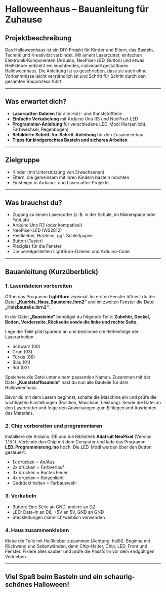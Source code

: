 
# Halloweenhaus – Bauanleitung für Zuhause

## Projektbeschreibung

Das Halloweenhaus ist ein DIY-Projekt für Kinder und Eltern, das Basteln, Technik und Kreativität verbindet. Mit einem Lasercutter, einfachen Elektronik-Komponenten (Arduino, NeoPixel-LED, Button) und etwas Heißkleber entsteht ein leuchtendes, individuell gestaltbares Halloweenhaus. Die Anleitung ist so geschrieben, dass sie auch ohne Vorkenntnisse leicht verständlich ist und Schritt für Schritt durch den gesamten Bauprozess führt.

---

## Was erwartet dich?

- **Lasercutter-Dateien** für alle Holz- und Kunststoffteile
- **Einfache Verkabelung** mit Arduino Uno R3 und NeoPixel-LED
- **Programmier-Anleitung** für verschiedene LED-Modi (Kerzenlicht, Farbwechsel, Regenbogen)
- **Bebilderte Schritt-für-Schritt-Anleitung** für den Zusammenbau
- **Tipps für kindgerechtes Basteln und sicheres Arbeiten**

---

## Zielgruppe

- Kinder (mit Unterstützung von Erwachsenen)
- Eltern, die gemeinsam mit ihren Kindern basteln möchten
- Einsteiger in Arduino- und Lasercutter-Projekte

---

## Was brauchst du?

- Zugang zu einem Lasercutter (z. B. in der Schule, im Makerspace oder FabLab)
- Arduino Uno R3 (oder kompatibel)
- NeoPixel-LED (WS2812)
- Heißkleber, Holzleim, ggf. Schleifpapier
- Button (Taster)
- Plexiglas für die Fenster
- Die bereitgestellten LightBurn-Dateien und Arduino-Code

---

## Bauanleitung (Kurzüberblick)

### 1. Laserdateien vorbereiten

Öffne das Programm **LightBurn** zweimal. Im ersten Fenster öffnest du die Datei **„Kuerbis_Haus_Bausteine.lbrn2“** und im zweiten Fenster die Datei **„Holzbauteile.lbrn2“**.

In der Datei **„Bausteine“** benötigst du folgende Teile: **Zubehör, Deckel, Boden, Vorderseite, Rückseite sowie die linke und rechte Seite.**

Lege die Teile platzsparend an und bestimme die Reihenfolge der Laserarbeiten:
- Schwarz (00)
- Grün (03)
- Türkis (06)
- Blau (01)
- Rot (02)

Speichere die Datei unter einem passenden Namen. Zusammen mit der Datei **„Kunststoffbauteile“** hast du nun alle Bauteile für dein Halloweenhaus.

Bevor du mit dem Lasern beginnst, schalte die Maschine ein und prüfe die wichtigsten Einstellungen (Position, Maschine, Leistung). Sende die Datei an den Lasercutter und folge den Anweisungen zum Einlegen und Ausrichten des Materials.

### 2. Chip vorbereiten und programmieren

Installiere die Arduino IDE und die Bibliothek **Adafruit NeoPixel** (Version 1.15.1). Verbinde den Chip mit dem Computer und lade das Programm **LED_Programmierung.ino** hoch. Die LED-Modi werden über den Button gesteuert:
- 1x drücken = An/Aus
- 2x drücken = Farbverlauf
- 3x drücken = Buntes Feuer
- 4x drücken = Kerzenlicht
- Gedrückt halten = Farbauswahl

### 3. Verkabeln

- Button: Eine Seite an GND, andere an D2
- LED: Data-In an D8, +5V an 5V, GND an GND
- Steckleitungen männlich/weiblich verwenden

### 4. Haus zusammenkleben

Klebe die Teile mit Heißkleber zusammen (Achtung: heiß!). Beginne mit Rückwand und Seitenwänden, dann Chip-Halter, Chip, LED, Front und Fenster. Fixiere alles sauber und prüfe die Passform vor dem endgültigen Verkleben.

---

## Viel Spaß beim Basteln und ein schaurig-schönes Halloween!
